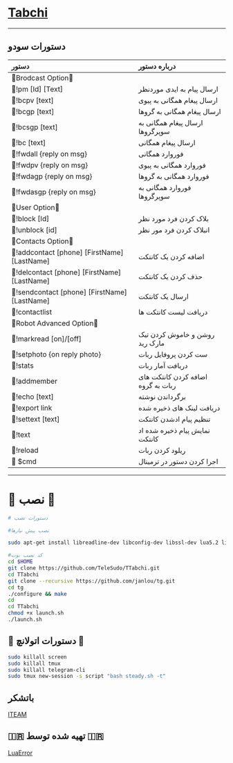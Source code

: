 # [Tabchi](https://telegram.me/LuaError)

* * *

## دستورات سودو

| دستور | درباره دستور |
|:--------|:-------------------------------------------|
|🔻Brodcast Option🔻|
|🔷!pm [Id] [Text]  |ارسال پیام به ایدی موردنظر|
|🔶!bcpv [text] | ارسال پیغام همگانی به پیوی |
|🔷!bcgp [text] | ارسال پیغام همگانی به گروها |
|🔶!bcsgp [text] | ارسال پیغام همگانی به سوپرگروها |
|🔷!bc [text] | ارسال پیغام همگانی|
|🔶!fwdall {reply on msg} | فوروارد همگانی |
|🔷!fwdpv {reply on msg} | فوروارد همگانی به پیوی|
|🔶!fwdagp {reply on msg} | فوروارد همگانی به گروها|
|🔷!fwdasgp {reply on msg} | فوروارد همگانی به سوپرگروها |
|🔻User Option🔻|
|🔶!block [Id] | بلاک کردن فرد مورد نظر |
|🔷!unblock [id] | انبلاک کردن فرد مور نظر |
|🔻Contacts Option🔻|
|🔶!addcontact [phone] [FirstName][LastName] | اضافه کردن یک کانتکت |
|🔷!delcontact [phone] [FirstName][LastName] | حذف کردن یک کانتکت |
|🔶!sendcontact [phone] [FirstName][LastName] | ارسال یک کانتکت |
|🔷!contactlist | دریافت لیست کانتکت ها |
|🔻Robot Advanced Option🔻|
|🔶!markread [on]/[off] | روشن و خاموش کردن تیک مارک رید |
|🔷!setphoto {on reply photo} | ست کردن پروفایل ربات |
|🔶!stats | دریافت آمار ربات |
|🔷!addmember | اضافه کردن کانتکت های ربات به گروه |
|🔶!echo [text] | برگرداندن نوشته |
|🔷!export link | دریافت لینک های ذخیره شده |
|🔶!settext [text] | تنظیم پیام ادشدن کانتکت |
|🔷!text | نمایش پیام ذخیره شده اد کانتکت |
|🔶!reload| ریلود کردن ربات |
|🔷 $cmd | اجرا کردن دستور در ترمینال |

* * *

# 🔳 نصب 🔳

```sh
# دستورات نصب

#نصب پیش نیازها

sudo apt-get install libreadline-dev libconfig-dev libssl-dev lua5.2 liblua5.2-dev lua-socket lua-sec lua-expat libevent-dev make unzip git redis-server autoconf g++ libjansson-dev libpython-dev expat libexpat1-dev

#کد نصب بوت
cd $HOME
git clone https://github.com/TeleSudo/TTabchi.git
cd TTabchi
git clone --recursive https://github.com/janlou/tg.git
cd tg
./configure && make
cd
cd TTabchi
chmod +x launch.sh
./launch.sh

```

## 💢 دستورات اتولانچ 💢
```sh
sudo killall screen
sudo killall tmux
sudo killall telegram-cli
sudo tmux new-session -s script "bash steady.sh -t"
```

## باتشکر
[ITEAM](https://telegram.me/iTeam_ir)

## 🇮🇷 تهیه شده توسط 🇮🇷
[LuaError](https://telegram.me/LuaError)
